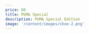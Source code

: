 ```yaml
---
price: 60
title: PUMA Special
description: PUMA Special Edition
image: '/content/images/shoe-2.png'
---
```

